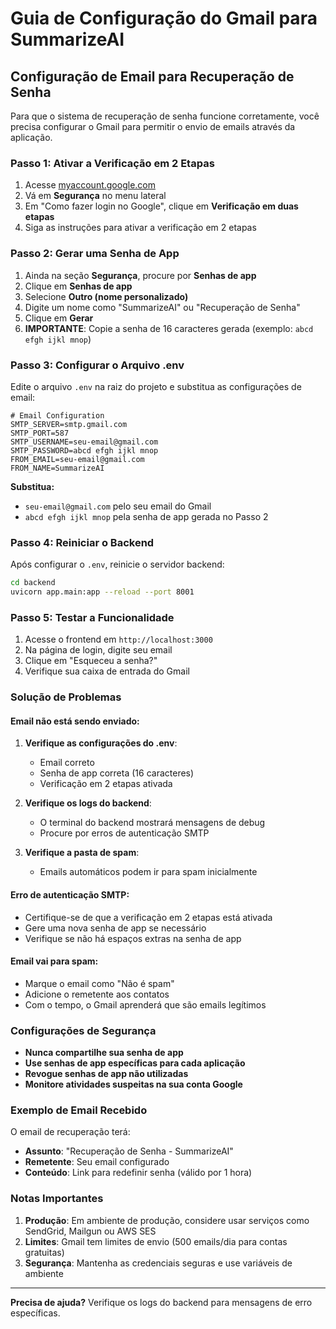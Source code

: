 # Guia de Configuração do Gmail para SummarizeAI

## Configuração de Email para Recuperação de Senha

Para que o sistema de recuperação de senha funcione corretamente, você precisa configurar o Gmail para permitir o envio de emails através da aplicação.

### Passo 1: Ativar a Verificação em 2 Etapas

1. Acesse [myaccount.google.com](https://myaccount.google.com)
2. Vá em **Segurança** no menu lateral
3. Em "Como fazer login no Google", clique em **Verificação em duas etapas**
4. Siga as instruções para ativar a verificação em 2 etapas

### Passo 2: Gerar uma Senha de App

1. Ainda na seção **Segurança**, procure por **Senhas de app**
2. Clique em **Senhas de app**
3. Selecione **Outro (nome personalizado)**
4. Digite um nome como "SummarizeAI" ou "Recuperação de Senha"
5. Clique em **Gerar**
6. **IMPORTANTE**: Copie a senha de 16 caracteres gerada (exemplo: `abcd efgh ijkl mnop`)

### Passo 3: Configurar o Arquivo .env

Edite o arquivo `.env` na raiz do projeto e substitua as configurações de email:

```env
# Email Configuration
SMTP_SERVER=smtp.gmail.com
SMTP_PORT=587
SMTP_USERNAME=seu-email@gmail.com
SMTP_PASSWORD=abcd efgh ijkl mnop
FROM_EMAIL=seu-email@gmail.com
FROM_NAME=SummarizeAI
```

**Substitua:**
- `seu-email@gmail.com` pelo seu email do Gmail
- `abcd efgh ijkl mnop` pela senha de app gerada no Passo 2

### Passo 4: Reiniciar o Backend

Após configurar o `.env`, reinicie o servidor backend:

```bash
cd backend
uvicorn app.main:app --reload --port 8001
```

### Passo 5: Testar a Funcionalidade

1. Acesse o frontend em `http://localhost:3000`
2. Na página de login, digite seu email
3. Clique em "Esqueceu a senha?"
4. Verifique sua caixa de entrada do Gmail

### Solução de Problemas

#### Email não está sendo enviado:

1. **Verifique as configurações do .env**:
   - Email correto
   - Senha de app correta (16 caracteres)
   - Verificação em 2 etapas ativada

2. **Verifique os logs do backend**:
   - O terminal do backend mostrará mensagens de debug
   - Procure por erros de autenticação SMTP

3. **Verifique a pasta de spam**:
   - Emails automáticos podem ir para spam inicialmente

#### Erro de autenticação SMTP:

- Certifique-se de que a verificação em 2 etapas está ativada
- Gere uma nova senha de app se necessário
- Verifique se não há espaços extras na senha de app

#### Email vai para spam:

- Marque o email como "Não é spam"
- Adicione o remetente aos contatos
- Com o tempo, o Gmail aprenderá que são emails legítimos

### Configurações de Segurança

- **Nunca compartilhe sua senha de app**
- **Use senhas de app específicas para cada aplicação**
- **Revogue senhas de app não utilizadas**
- **Monitore atividades suspeitas na sua conta Google**

### Exemplo de Email Recebido

O email de recuperação terá:
- **Assunto**: "Recuperação de Senha - SummarizeAI"
- **Remetente**: Seu email configurado
- **Conteúdo**: Link para redefinir senha (válido por 1 hora)

### Notas Importantes

1. **Produção**: Em ambiente de produção, considere usar serviços como SendGrid, Mailgun ou AWS SES
2. **Limites**: Gmail tem limites de envio (500 emails/dia para contas gratuitas)
3. **Segurança**: Mantenha as credenciais seguras e use variáveis de ambiente

---

**Precisa de ajuda?** Verifique os logs do backend para mensagens de erro específicas.